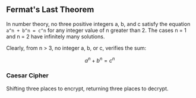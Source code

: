 ## Fermat's Last Theorem
In number theory, no three positive integers a, b, and c satisfy the equation `a^n + b^n = c^n`
for any integer value of n greater than 2. The cases n = 1 and n = 2 have infinitely many solutions.

Clearly, from n > 3, no integer a, b, or c, verifies the sum:
```math
a^n + b^n = c^n
```

### Caesar Cipher
Shifting three places to encrypt, returning three places to decrypt.